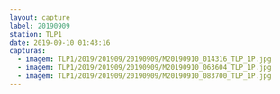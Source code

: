 ```yaml
---
layout: capture
label: 20190909
station: TLP1
date: 2019-09-10 01:43:16
capturas:
  - imagem: TLP1/2019/201909/20190909/M20190910_014316_TLP_1P.jpg
  - imagem: TLP1/2019/201909/20190909/M20190910_063604_TLP_1P.jpg
  - imagem: TLP1/2019/201909/20190909/M20190910_083700_TLP_1P.jpg
---
```

